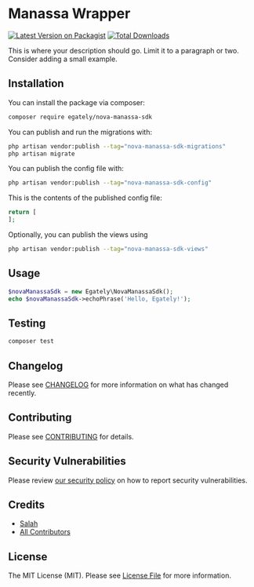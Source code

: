 

# Manassa Wrapper

[![Latest Version on Packagist](https://img.shields.io/packagist/v/egately/nova-manassa-sdk.svg?style=flat-square)](https://packagist.org/packages/egately/nova-manassa-sdk)
[![Total Downloads](https://img.shields.io/packagist/dt/egately/nova-manassa-sdk.svg?style=flat-square)](https://packagist.org/packages/egately/nova-manassa-sdk)

This is where your description should go. Limit it to a paragraph or two. Consider adding a small example.

## Installation

You can install the package via composer:

```bash
composer require egately/nova-manassa-sdk
```

You can publish and run the migrations with:

```bash
php artisan vendor:publish --tag="nova-manassa-sdk-migrations"
php artisan migrate
```

You can publish the config file with:

```bash
php artisan vendor:publish --tag="nova-manassa-sdk-config"
```

This is the contents of the published config file:

```php
return [
];
```

Optionally, you can publish the views using

```bash
php artisan vendor:publish --tag="nova-manassa-sdk-views"
```

## Usage

```php
$novaManassaSdk = new Egately\NovaManassaSdk();
echo $novaManassaSdk->echoPhrase('Hello, Egately!');
```

## Testing

```bash
composer test
```

## Changelog

Please see [CHANGELOG](CHANGELOG.md) for more information on what has changed recently.

## Contributing

Please see [CONTRIBUTING](https://github.com/egately/.github/blob/main/CONTRIBUTING.md) for details.

## Security Vulnerabilities

Please review [our security policy](../../security/policy) on how to report security vulnerabilities.

## Credits

- [Salah](https://github.com/egately)
- [All Contributors](../../contributors)

## License

The MIT License (MIT). Please see [License File](LICENSE.md) for more information.

